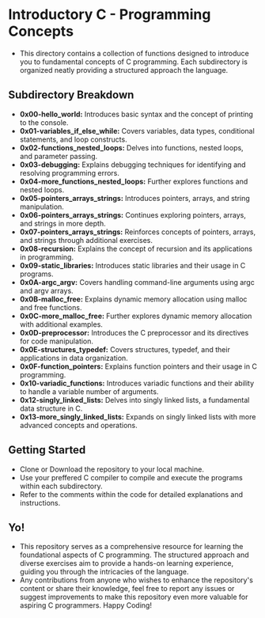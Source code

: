 # Introductory C - Programming Concepts

- This directory contains a collection of functions designed to introduce you to fundamental concepts of C programming. Each subdirectory is organized neatly providing a structured approach the language.

## Subdirectory Breakdown

- **0x00-hello_world:** Introduces basic syntax and the concept of printing to the console.  
- **0x01-variables_if_else_while:** Covers variables, data types, conditional statements, and loop constructs.  
- **0x02-functions_nested_loops:** Delves into functions, nested loops, and parameter passing.  
- **0x03-debugging:** Explains debugging techniques for identifying and resolving programming errors.  
- **0x04-more_functions_nested_loops:** Further explores functions and nested loops.  
- **0x05-pointers_arrays_strings:** Introduces pointers, arrays, and string manipulation.  
- **0x06-pointers_arrays_strings:** Continues exploring pointers, arrays, and strings in more depth.  
- **0x07-pointers_arrays_strings:** Reinforces concepts of pointers, arrays, and strings through additional exercises.  
- **0x08-recursion:** Explains the concept of recursion and its applications in programming.  
- **0x09-static_libraries:** Introduces static libraries and their usage in C programs.  
- **0x0A-argc_argv:** Covers handling command-line arguments using argc and argv arrays.  
- **0x0B-malloc_free:** Explains dynamic memory allocation using malloc and free functions.
- **0x0C-more_malloc_free:** Further explores dynamic memory allocation with additional examples.  
- **0x0D-preprocessor:** Introduces the C preprocessor and its directives for code manipulation.  
- **0x0E-structures_typedef:** Covers structures, typedef, and their applications in data organization.  
- **0x0F-function_pointers:** Explains function pointers and their usage in C programming.  
- **0x10-variadic_functions:** Introduces variadic functions and their ability to handle a variable number of arguments.  
- **0x12-singly_linked_lists:** Delves into singly linked lists, a fundamental data structure in C.  
- **0x13-more_singly_linked_lists:** Expands on singly linked lists with more advanced concepts and operations.  

## Getting Started

- Clone or Download the repository to your local machine.  
- Use your preffered C compiler to compile and execute the programs within each subdirectory.  
- Refer to the comments within the code for detailed explanations and instructions.

## Yo!

- This repository serves as a comprehensive resource for learning the foundational aspects of C programming. The structured approach and diverse exercises aim to provide a hands-on learning experience, guiding you through the intricacies of the language.  
- Any contributions from anyone who wishes to enhance the repository's content or share their knowledge, feel free to report any issues or suggest improvements to make this repository even more valuable for aspiring C programmers. Happy Coding!  
